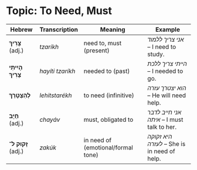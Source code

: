 # Topic: To Need, Must

| **Hebrew**             | **Transcription** |  **Meaning**       | **Example** |
| -------------------- | ----------------- | ------------ | --------------------- |
| **צָרִיךְ** (adj.)   | *tzaríkh*      |  need to, must (present) | *אני צריך ללמוד* – I need to study.                                      |
| **הָיִיתִי צָרִיךְ** | *hayíti tzaríkh*  |  needed to (past)        | *הייתי צריך ללכת* – I needed to go.                                      |
| **לְהִצְטָרֵךְ**     | *lehitstarékh*    |  to need (infinitive)    | *הוא יצטרך עזרה* – He will need help.                                    |
| **חַיָּב** (adj.)    | *chayáv*       | must, obligated to      | *אני חייב לדבר איתה* – I must talk to her.                               |
| **זָקוּק ל־** (adj.)    | *zakúk*       | in need of (emotional/formal tone) | *היא זקוקה לעזרה* – She is in need of help. |
